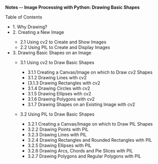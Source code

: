 <b>Notes -- Image Processing with Python: Drawing Basic Shapes</b>

Table of Contents
     <ul>
        <li>1. Why Drawing?</li>
        <li>2. Creating a New Image</li>
        <ul>
          <li>2.1 Using cv2 to Create and Show Images</li>
          <li>2.2 Using PIL to Create and Display Images</li>
        </ul>
	      <li>3. Drawing Basic Shapes on an Image</li>
        <ul>
          <li>3.1 Using cv2 to Draw Basic Shapes</li>
	          <ul>
             <li>3.1.1 Creating a Canvas/Image on which to Draw cv2 Shapes</li>
             <li>3.1.2 Drawing Lines with cv2</li>
             <li>[3.1.3 Drawing Rectangles with cv2</li>
             <li>3.1.4 Drawing Circles with cv2</li>
             <li>3.1.5 Drawing Ellipses with cv2</li>
             <li>3.1.6 Drawing Polygons with cv2</li>
             <li>3.1.7 Drawing Shapes on an Existing Image with cv2</li>
            </ul>
	      </ul>
        <ul>
          <li>3.2 Using PIL to Draw Basic Shapes</li>
            <ul>
             <li>3.2.1 Creating a Canvas/Image on which to Draw PIL Shapes</li>
             <li>3.2.2 Drawing Points with PIL</li>
             <li>3.2.3 Drawing Lines with PIL</li>
             <li>3.2.4 Drawing Rectangles and Rounded Rectangles with PIL</li>
             <li>3.2.5 Drawing Ellipses with PIL</li>
             <li>3.2.6 Drawing Arcs, Chords and Pie Slices with PIL</li>
             <li>3.2.7 Drawing Polygons and Regular Polygons with PIL</li>
	          </ul>
        </ul>
</ul>
